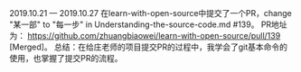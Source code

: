 2019.10.21 — 2019.10.27
在learn-with-open-source中提交了一个PR，change "某一部" to "每一步" in Understanding-the-source-code.md #139。
PR地址为： https://github.com/zhuangbiaowei/learn-with-open-source/pull/139 [Merged]。
总结：在给庄老师的项目提交PR的过程中，我学会了git基本命令的使用，也掌握了提交PR的流程。
